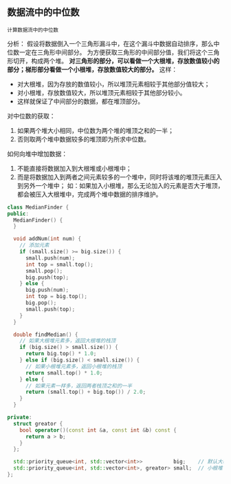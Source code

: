 ## 数据流中的中位数
```
计算数据流中的中位数
```
分析：
假设将数据倒入一个三角形漏斗中，在这个漏斗中数据自动排序，那么中位数一定在三角形中间部分。
为方便获取三角形的中间部分值，我们将这个三角形切开，构成两个堆。
**对三角形的部分，可以看做一个大根堆，存放数值较小的部分；梯形部分看做一个小根堆，存放数值较大的部分。**
这样：
* 对大根堆，因为存放的数值较小，所以堆顶元素相较于其他部分值较大；
* 对小根堆，存放数值较大，所以堆顶元素相较于其他部分较小。
* 这样就保证了中间部分的数据，都在堆顶部分。

对中位数的获取：
1. 如果两个堆大小相同，中位数为两个堆的堆顶之和的一半；
2. 否则取两个堆中数据较多的堆顶即为所求中位数。

如何向堆中增加数据：
1. 不能直接将数据加入到大根堆或小根堆中；
2. 而是将数据加入到两者之间元素较多的一个堆中，同时将该堆的堆顶元素压入到另外一个堆中；
   如：如果加入小根堆，那么无论加入的元素是否大于堆顶，都会被压入大根堆中，完成两个堆中数据的排序维护。
```cpp
class MedianFinder {
public:
  MedianFinder() {
  }

  void addNum(int num) {
    // 添加元素
    if (small.size() >= big.size()) {
      small.push(num);
      int top = small.top();
      small.pop();
      big.push(top);
    } else {
      big.push(num);
      int top = big.top();
      big.pop();
      small.push(top);
    }
  }

  double findMedian() {
    // 如果大根堆元素多，返回大根堆的栈顶
    if (big.size() > small.size()) {
      return big.top() * 1.0;
    } else if (big.size() < small.size()) {
      // 如果小根堆元素多，返回小根堆的栈顶
      return small.top() * 1.0;
    } else {
      // 如果元素一样多，返回两者栈顶之和的一半
      return (small.top() + big.top()) / 2.0;
    }
  }

private:
  struct greator {
    bool operator()(const int &a, const int &b) const {
      return a > b;
    }
  };

  std::priority_queue<int, std::vector<int>>          big;    // 默认大根堆
  std::priority_queue<int, std::vector<int>, greator> small;  // 小根堆
};
```


